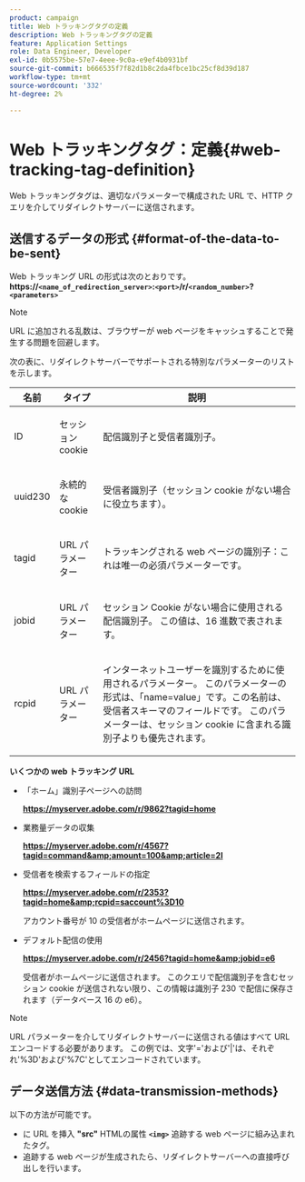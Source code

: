 ```yaml
---
product: campaign
title: Web トラッキングタグの定義
description: Web トラッキングタグの定義
feature: Application Settings
role: Data Engineer, Developer
exl-id: 0b5575be-57e7-4eee-9c0a-e9ef4b0931bf
source-git-commit: b666535f7f82d1b8c2da4fbce1bc25cf8d39d187
workflow-type: tm+mt
source-wordcount: '332'
ht-degree: 2%

---
```


# Web トラッキングタグ：定義{#web-tracking-tag-definition}



Web トラッキングタグは、適切なパラメーターで構成された URL で、HTTP クエリを介してリダイレクトサーバーに送信されます。

## 送信するデータの形式 {#format-of-the-data-to-be-sent}

Web トラッキング URL の形式は次のとおりです。 **https://`<name_of_redirection_server>`:`<port>`/r/`<random_number>`?`<parameters>`**

>[!NOTE]
>
>URL に追加される乱数は、ブラウザーが web ページをキャッシュすることで発生する問題を回避します。

次の表に、リダイレクトサーバーでサポートされる特別なパラメーターのリストを示します。

<table>
                     <thead>
                        <tr>
                           <th>名前</th>
                           <th>タイプ</th>
                           <th>説明</th> 
                        </tr> 
                     </thead>
                     <tbody>
                        <tr>
                           <td>
                              <p>ID</p> 
                           </td>
                           <td>
                              <p>セッション cookie</p> 
                           </td>
                           <td>
                              <p>配信識別子と受信者識別子。</p> 
                           </td> 
                        </tr>
                        <tr>
                           <td>
                              <p>uuid230</p> 
                           </td>
                           <td>
                              <p>永続的な cookie</p> 
                           </td>
                           <td>
                              <p>受信者識別子（セッション cookie がない場合に役立ちます）。</p> 
                           </td> 
                        </tr>
                        <tr>
                           <td>
                              <p>tagid</p> 
                           </td>
                           <td>
                              <p>URL パラメーター</p> 
                           </td>
                           <td>
                              <p>トラッキングされる web ページの識別子：これは唯一の必須パラメーターです。</p> 
                           </td> 
                        </tr>
                        <tr>
                           <td>
                              <p>jobid</p> 
                           </td>
                           <td>
                              <p>URL パラメーター</p> 
                           </td>
                           <td>
                              <p>セッション Cookie がない場合に使用される配信識別子。 この値は、16 進数で表されます。
                              </p> 
                           </td> 
                        </tr>
                        <tr>
                           <td>
                              <p>rcpid</p> 
                           </td>
                           <td>
                              <p>URL パラメーター</p> 
                           </td>
                           <td>
                              <p>インターネットユーザーを識別するために使用されるパラメーター。 このパラメーターの形式は、「name=value」です。この名前は、受信者スキーマのフィールドです。 このパラメーターは、セッション cookie に含まれる識別子よりも優先されます。
                              </p> 
                           </td> 
                        </tr> 
                     </tbody>  
                  </table>

**いくつかの web トラッキング URL**

* 「ホーム」識別子ページへの訪問

  **https://myserver.adobe.com/r/9862?tagid=home**

* 業務量データの収集

  **https://myserver.adobe.com/r/4567?tagid=command&amp;amount=100&amp;article=2l**

* 受信者を検索するフィールドの指定

  **https://myserver.adobe.com/r/2353?tagid=home&amp;rcpid=saccount%3D10**

  アカウント番号が 10 の受信者がホームページに送信されます。

* デフォルト配信の使用

  **https://myserver.adobe.com/r/2456?tagid=home&amp;jobid=e6**

  受信者がホームページに送信されます。 このクエリで配信識別子を含むセッション cookie が送信されない限り、この情報は識別子 230 で配信に保存されます（データベース 16 の e6）。

>[!NOTE]
>
>URL パラメーターを介してリダイレクトサーバーに送信される値はすべて URL エンコードする必要があります。 この例では、文字&#39;=&#39;および&#39;|&#39;は、それぞれ&#39;%3D&#39;および&#39;%7C&#39;としてエンコードされています。

## データ送信方法 {#data-transmission-methods}

以下の方法が可能です。

* に URL を挿入 **&quot;src&quot;** HTMLの属性 **`<img>`** 追跡する web ページに組み込まれたタグ。
* 追跡する web ページが生成されたら、リダイレクトサーバーへの直接呼び出しを行います。

